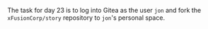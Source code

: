 The task for day 23 is to log into Gitea as the user `jon` and fork the `xFusionCorp/story` repository to `jon`'s personal space.
